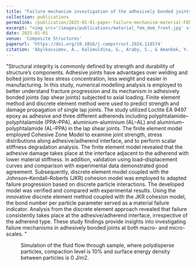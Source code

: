 ```yaml
---
title: "Failure mechanism investigation of the adhesively bonded joints using Finite Element and Discrete Element methods"
collection: publications
permalink: /publication/2025-01-01-paper-failure-mechanism-material-FEMDEM
excerpt: "<img src='/images/publications/material_fem_dem_front.jpg' style='float:left;width:120px;height:73px;'>"
date: 2025-01-01
venue: 'Composite Structures'
paperurl: 'https://doi.org/10.1016/j.compstruct.2024.118574'
citation: 'Abylkassimov, A., Kalimuldina, G., Araby, S., & Amanbek, Y. (2025). Failure mechanism investigation of the adhesively bonded joints using Finite Element and Discrete Element methods. Composite Structures, 351, 118574.'
---
```


"Structural integrity is commonly defined by strength and durability of structure’s components. Adhesive joints have advantages over welding and bolted joints by less stress concentration, less weight and easier 
in manufacturing. In this study, numerical modelling analysis is employed to better understand fracture progression and its mechanism in adhesively bonded joints (lap shear joints) subjected to axial loading. 
Finite element method and discrete element method were used to predict strength and damage propagation of single lap joints. The study utilized Loctite EA 9497 epoxy as adhesive and three different adherends 
including polyphtalamide–polyphtalamide (PPA–PPA), aluminium–aluminium (AL–AL) and aluminium–polyphtalamide (AL–PPA) in the lap shear joints. The finite element model employed Cohesive Zone Model to examine joint 
strength, stress distributions along adhesive/adherend interface, and to perform scalar stiffness degradation analysis. The finite element model revealed that the adhesive damage takes place at the interface 
adjacent to the adherend with lower material stiffness. In addition, validation using load–displacement curves and comparison with experimental data demonstrated good agreement. Subsequently, discrete element 
model coupled with the Johnson–Kendall–Roberts (JKR) cohesion model was employed to adapted failure progression based on discrete particle interactions. The developed model was verified and compared with experimental 
results. Using the innovative discrete element method coupled with the JKR cohesion model, the bond number per particle parameter served as a material failure indicator. Analysis from the discrete element approach 
revealed that failure consistently takes place at the adhesive/adherend interface, irrespective of the adherend type. These study findings provide insights into investigating failure mechanisms in adhesively bonded 
joints at both macro- and micro-scales.
 "
 
 
 <figure>
  <p align="center">
  <div class="image_resize">
  <img src="/images/animations/Video_permeability_medium.gif"  alt="">
  <figcaption> Simulation of the fluid flow through sample, where polydisperse particles, compaction level is 10% and surface energy density between particles is 0 J/m2.</figcaption>
  </div>
  </p>
</figure>

